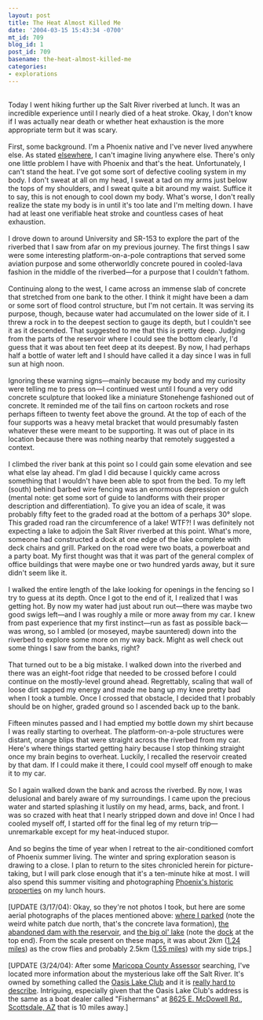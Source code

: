 ```yaml
---
layout: post
title: The Heat Almost Killed Me
date: '2004-03-15 15:43:34 -0700'
mt_id: 709
blog_id: 1
post_id: 709
basename: the-heat-almost-killed-me
categories:
- explorations
---
```

<br />Today I went hiking further up the Salt River riverbed at lunch. It was an incredible experience until I nearly died of a heat stroke. Okay, I don't know if I was actually near death or whether heat exhaustion is the more appropriate term but it was scary.<br /><br />First, some background. I'm a Phoenix native and I've never lived anywhere else. As stated <a href="/values/places/phoenix.cfm">elsewhere</a>, I can't imagine living anywhere else. There's only one little problem I have with Phoenix and that's the heat. Unfortunately, I can't stand the heat. I've got some sort of defective cooling system in my body. I don't sweat at all on  my head, I sweat a tad on my arms just below the tops of my shoulders, and I sweat quite a bit around my waist. Suffice it to say, this is not enough to cool down my body. What's worse, I don't really realize the state my body is in until it's too late and I'm melting down. I have had at least one verifiable heat stroke and countless cases of heat exhaustion.<br /><br />I drove down to around University and SR-153 to explore the part of the riverbed that I saw from afar on my previous journey. The first things I saw were some interesting platform-on-a-pole contraptions that served some aviation purpose and some otherworldly concrete poured in cooled-lava fashion in the middle of the riverbed&#x2014;for a purpose that I couldn't fathom.<br /><br />Continuing along to the west, I came across an immense slab of concrete that stretched from one bank to the other. I think it might have been a dam or some sort of flood control structure, but I'm not certain. It was serving its purpose, though, because water had accumulated on the lower side of it. I threw a rock in to the deepest section to gauge its depth, but I couldn't see it as it descended. That suggested to me that this is pretty deep. Judging from the parts of the reservoir where I could see the bottom clearly, I'd guess that it was about ten feet deep at its deepest. By now, I had perhaps half a bottle of water left and I should have called it a day since I was in full sun at high noon.<br /><br />Ignoring these warning signs&#x2014;mainly because my body and my curiosity were telling me to press on&#x2014;I continued west until I found a very odd concrete sculpture that looked like a miniature Stonehenge fashioned out of concrete. It reminded me of the tail fins on cartoon rockets and rose perhaps fifteen to twenty feet above the ground. At the top of each of the four supports was a heavy metal bracket that would presumably fasten whatever these were meant to be supporting. It was out of place in its location because there was nothing nearby that remotely suggested a context.<br /><br />I climbed the river bank at this point so I could gain some elevation and see what else lay ahead. I'm glad I did because I quickly came across something that I wouldn't have been able to spot from the bed. To my left (south) behind barbed wire fencing was an enormous depression or gulch (mental note: get some sort of guide to landforms with their proper description and differentiation). To give you an idea of scale, it was probably fifty feet to the graded road at the bottom of a perhaps 30&#xB0; slope. This graded road ran the circumference of a lake! WTF?! I was definitely not expecting a lake to adjoin the Salt River riverbed at this point. What's more, someone had constructed a dock at one edge of the lake complete with deck chairs and grill. Parked on the road were two boats, a powerboat and a party boat. My first thought was that it was part of the general complex of office buildings that were maybe one or two hundred yards away, but it sure didn't seem like it.<br /><br />I walked the entire length of the lake looking for openings in the fencing so I try to guess at its depth. Once I got to the end of it, I realized that I was getting hot. By now my water had just about run out&#x2014;there was maybe two good swigs left&#x2014;and I was roughly a mile or more away from my car. I knew from past experience that my first instinct&#x2014;run as fast as possible back&#x2014;was wrong, so I ambled (or moseyed, maybe sauntered) down into the riverbed to explore some more on my way back. Might as well check out some things I saw from the banks, right?<br /><br />That turned out to be a big mistake. I walked down into the riverbed and there was an eight-foot ridge that needed to be crossed before I could continue on the mostly-level ground ahead. Regrettably, scaling that wall of loose dirt sapped my energy and made me bang up my knee pretty bad when I took a tumble. Once I crossed that obstacle, I decided that I probably should be on higher, graded ground so I ascended back up to the bank.<br /><br />Fifteen minutes passed and I had emptied my bottle down my shirt because I was really starting to overheat. The platform-on-a-pole structures were distant, orange blips that were straight across the riverbed from my car. Here's where things started getting hairy because I stop thinking straight once my brain begins to overheat. Luckily, I recalled the reservoir created by that dam. If I could make it there, I could cool myself off enough to make it to my car.<br /><br />So I again walked down the bank and across the riverbed.  By now, I was delusional and barely aware of my surroundings. I came upon the precious water and started splashing it lustily on my head, arms, back, and front. I was so crazed with heat that I nearly stripped down and dove in! Once I had cooled myself off, I started off for the final leg of my return trip&#x2014;unremarkable except for my heat-induced stupor.<br /><br />And so begins the time of year when I retreat to the air-conditioned comfort of Phoenix summer living. The winter and spring exploration season is drawing to a close. I plan to return to the sites chronicled herein for picture-taking, but I will park close enough that it's a ten-minute hike at most. I will also spend this summer visiting and photographing <a href="http://phoenix.gov/HISTORIC/histpropi.html">Phoenix's historic properties</a> on my lunch hours.<br /><br />[UPDATE (3/17/04): Okay, so they're not photos I took, but here are some aerial photographs of the places mentioned above: <a href="http://mapper.acme.com/?lat=33.425785&amp;long=-111.99541&amp;scale=10&amp;theme=Image&amp;width=3&amp;height=2&amp;dot=Yes">where I parked</a> (note the weird white patch due north, that's the concrete lava formation), <a href="http://mapper.acme.com/?lat=33.427055&amp;long=-111.99904&amp;scale=10&amp;theme=Image&amp;width=3&amp;height=2&amp;dot=Yes">the abandoned dam with the reservoir</a>, and <a href="http://mapper.acme.com/?lat=33.42031&amp;long=-112.00998&amp;scale=11&amp;theme=Image&amp;width=3&amp;height=2&amp;dot=Yes">the big ol' lake</a> (note the <a href="http://mapper.acme.com/?lat=33.422654&amp;long=-112.00676&amp;scale=10&amp;theme=Image&amp;width=3&amp;height=2&amp;dot=No">dock</a> at the top end). From the scale present on these maps, it was about 2km (<a href="http://www.google.com/search?q=2km+in+miles">1.24 miles</a>) as the crow flies and probably 2.5km (<a href="http://www.google.com/search?q=2.5km+in+miles">1.55 miles</a>) with my side trips.]<br /><br />[UPDATE (3/24/04): After some <a href="http://www.maricopa.gov/assessor/">Maricopa County Assessor</a> searching, I've located more information about the mysterious lake off the Salt River. It's owned by something called the <a href="http://www.maricopa.gov/parcelApplication/Assessor_query_detail.asp?ID=122-03-001-B&amp;info=res">Oasis Lake Club</a> and it is <a href="http://156.42.40.50/UnOfficialDocs/pdf/94-0770350_1.pdf">really hard to describe</a>. Intriguing, especially given that the Oasis Lake Club's address is the same as a boat dealer called "Fishermans" at <a href="http://www.google.com/search?q=8625+E.+McDowell+Rd.%2C+Scottsdale%2C+AZ">8625 E. McDowell Rd., Scottsdale, AZ</a> that is 10 miles away.]<br /><br /><br />
